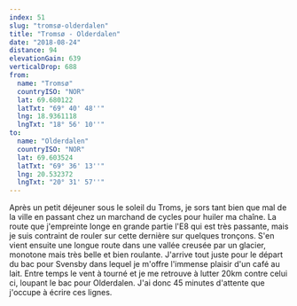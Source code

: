 ```yaml
---
index: 51
slug: "tromsø-olderdalen"
title: "Tromsø - Olderdalen"
date: "2018-08-24"
distance: 94
elevationGain: 639
verticalDrop: 688
from:
  name: "Tromsø"
  countryISO: "NOR"
  lat: 69.680122
  latTxt: "69° 40' 48''"
  lng: 18.9361118
  lngTxt: "18° 56' 10''"
to:
  name: "Olderdalen"
  countryISO: "NOR"
  lat: 69.603524
  latTxt: "69° 36' 13''"
  lng: 20.532372
  lngTxt: "20° 31' 57''"
---
```


Après un petit déjeuner sous le soleil du Troms, je sors tant bien que mal de la ville en passant chez un marchand de cycles pour huiler ma chaîne. La route que j'empreinte longe en grande partie l'E8 qui est très passante, mais je suis contraint de rouler sur cette dernière sur quelques tronçons. S'en vient ensuite une longue route dans une vallée creusée par un glacier, monotone mais très belle et bien roulante. J'arrive tout juste pour le départ du bac pour Svensby dans lequel je m'offre l'immense plaisir d'un café au lait. Entre temps le vent à tourné et je me retrouve à lutter 20km contre celui ci, loupant le bac pour Olderdalen. J'ai donc 45 minutes d'attente que j'occupe à écrire ces lignes.
